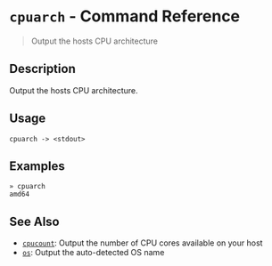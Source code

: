 # `cpuarch` - Command Reference

> Output the hosts CPU architecture

## Description

Output the hosts CPU architecture.

## Usage

```
cpuarch -> <stdout>
```

## Examples

```
» cpuarch
amd64
```

## See Also

* [`cpucount`](../commands/cpucount.md):
  Output the number of CPU cores available on your host
* [`os`](../commands/os.md):
  Output the auto-detected OS name